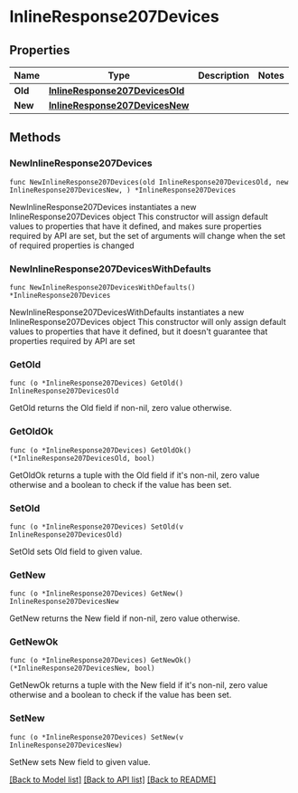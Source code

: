 # InlineResponse207Devices

## Properties

Name | Type | Description | Notes
------------ | ------------- | ------------- | -------------
**Old** | [**InlineResponse207DevicesOld**](InlineResponse207DevicesOld.md) |  | 
**New** | [**InlineResponse207DevicesNew**](InlineResponse207DevicesNew.md) |  | 

## Methods

### NewInlineResponse207Devices

`func NewInlineResponse207Devices(old InlineResponse207DevicesOld, new InlineResponse207DevicesNew, ) *InlineResponse207Devices`

NewInlineResponse207Devices instantiates a new InlineResponse207Devices object
This constructor will assign default values to properties that have it defined,
and makes sure properties required by API are set, but the set of arguments
will change when the set of required properties is changed

### NewInlineResponse207DevicesWithDefaults

`func NewInlineResponse207DevicesWithDefaults() *InlineResponse207Devices`

NewInlineResponse207DevicesWithDefaults instantiates a new InlineResponse207Devices object
This constructor will only assign default values to properties that have it defined,
but it doesn't guarantee that properties required by API are set

### GetOld

`func (o *InlineResponse207Devices) GetOld() InlineResponse207DevicesOld`

GetOld returns the Old field if non-nil, zero value otherwise.

### GetOldOk

`func (o *InlineResponse207Devices) GetOldOk() (*InlineResponse207DevicesOld, bool)`

GetOldOk returns a tuple with the Old field if it's non-nil, zero value otherwise
and a boolean to check if the value has been set.

### SetOld

`func (o *InlineResponse207Devices) SetOld(v InlineResponse207DevicesOld)`

SetOld sets Old field to given value.


### GetNew

`func (o *InlineResponse207Devices) GetNew() InlineResponse207DevicesNew`

GetNew returns the New field if non-nil, zero value otherwise.

### GetNewOk

`func (o *InlineResponse207Devices) GetNewOk() (*InlineResponse207DevicesNew, bool)`

GetNewOk returns a tuple with the New field if it's non-nil, zero value otherwise
and a boolean to check if the value has been set.

### SetNew

`func (o *InlineResponse207Devices) SetNew(v InlineResponse207DevicesNew)`

SetNew sets New field to given value.



[[Back to Model list]](../README.md#documentation-for-models) [[Back to API list]](../README.md#documentation-for-api-endpoints) [[Back to README]](../README.md)


